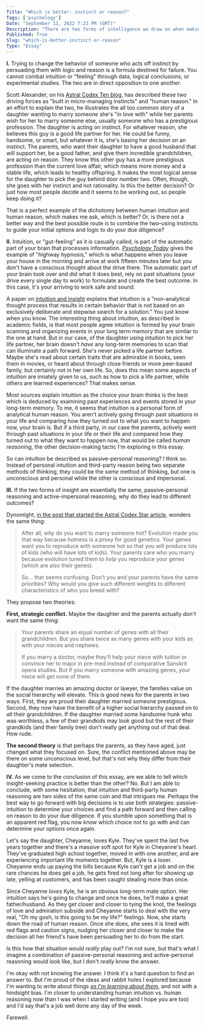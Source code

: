 ```yaml
---
Title: "Which is better: instinct or reason?"
Tags: ['psychology']
Date: "September 11, 2022 7:23 PM (GMT)"
Description: "There are two forms of intelligence we draw on when making decisions: instincts and reason. I wanted to know which is a better strategy to rely on and why? Or, is there a better strategy? Perhaps instinct and intelligence are two sides of the same coin working in tandem with one another."
Published: True
Slug: "which-is-better-instinct-or-reason"
Type: "Essay"
---
```


**I.**
Trying to change the behavior of someone who acts off instinct by persuading them with logic and reason is a formula destined for failure. You cannot combat intuition or "feeling" through data, logical conclusions, or experimental studies. The two are in direct opposition to one another.

Scott Alexander, on his [Astral Codex Ten blog](https://astralcodexten.substack.com/p/contra-dynomight-on-sexy-in-laws?s=r), has described these two driving forces as "built in micro-managing instincts" and "human reason." In an effort to explain the two, he illustrates the all too common story of a daughter wanting to marry someone she's "in love with" while her parents wish for her to marry someone else, usually someone who has a prestigious profession. The daughter is acting on instinct. For whatever reason, she believes this guy is a good life partner for her. He could be funny, handsome, or smart, but whatever it is, she's basing her decision on an instinct. The parents, who want their daughter to have a good husband that will support her, be a good father, and give them incredible grandchildren, are acting on reason. They know this other guy has a more prestigious profession than the current love affair, which means more money and a stable life, which leads to healthy offspring. It makes the most logical sense for the daughter to pick the guy behind door number two. Often, though, she goes with her instinct and not rationality. Is this the better decision? Or just how most people decide and it seems to be working out, so people keep doing it?

That is a perfect example of the dichotomy between human intuition and human reason, which makes me ask, which is better? Or, is there not a better way and the best possible route is to combine the two–using instincts to guide your initial options and logic to do your due diligence?

**II.**
Intuition, or "gut-feeling" as it is casually called, is part of the automatic part of your brain that processes information. [*Psychology Today*](https://www.psychologytoday.com/us/basics/intuition) gives the example of "highway hypnosis," which is what happens when you leave your house in the morning and arrive at work fifteen minutes later but you don't have a conscious thought about the drive there. The automatic part of your brain took over and did what it does best, rely on past situations (your drive every single day to work) to formulate and create the best outcome. In this case, it's your arriving to work safe and sound.

A paper on [intuition and insight](https://www.ncbi.nlm.nih.gov/pmc/articles/PMC5020639/) explains that intuition is a "non-analytical thought process that results in certain behavior that is not based on an exclusively deliberate and stepwise search for a solution." You just know when you know. The interesting thing about intuition, as described in academic fields, is that most people agree intuition is formed by your brain scanning and organizing events in your long term memory that are similar to the one at hand. But in our case, of the daughter using intuition to pick her life partner, her brain doesn't *have* any long-term memories to scan that can illuminate a path forward. She's never picked a life partner before. Maybe she's read about certain traits that are admirable in books, seen them in movies, or heard about through close friends or more peer-based family, but certainly not in her own life. So, does this mean some aspects of intuition are innately given to us, such as how to pick a life partner, while others are learned experiences? That makes sense.

Most sources explain intuition as the choice your brain thinks is the best which is deduced by examining past experiences and events stored in your long-term memory. To me, it seems that intuition is a personal form of analytical human reason. You aren't actively going through past situations in your life and comparing how they turned out to what you want to happen now, your brain is. But if a third party, in our case the parents, actively went through past situations in your life or their life and compared how they turned out to what they want to happen now, that would be called *human reasoning*, the other decision-making tactic I'm exploring in this essay.

So can intuition be described as passive-personal reasoning? I think so. Instead of personal intuition and third-party reason being two separate methods of thinking, they could be the *same* method of thinking, but one is unconscious and personal while the other is conscious and impersonal.

**III.**
If the two forms of insight are essentially the same, passive-personal reasoning and active-impersonal reasoning, why do they lead to different outcomes?

Dynomight, [in the post that started the Astral Codex Star article](https://dynomight.net/hotness/), wonders the same thing:

> After all, _why_ do you want to marry someone hot? Evolution made you that way because hotness is a proxy for good genetics. Your genes want you to reproduce with someone hot so that you will produce lots of kids (who will have lots of kids). Your parents care who you marry because evolution tuned them to _help_ you reproduce your genes (which are also their genes).
> 
> So… that seems confusing. Don’t you and your parents have the same priorities? Why would you give such different weights to different characteristics of who you breed with?

They propose two theories:

**First, strategic conflict.**  Maybe the daughter and the parents actually *don't* want the same thing:

>Your parents share an equal number of genes with all their grandchildren. But you share twice as many genes with your kids as with your nieces and nephews.
>
>If you marry a doctor, maybe they’ll help your niece with tuition or convince her to major in pre-med instead of comparative Sanskrit opera studies. But if you marry someone with amazing genes, your niece will get none of them.

If the daughter marries an amazing doctor or lawyer, the families value on the social hierarchy will elevate. This is good news for the parents in two ways. First, they are proud their daughter married someone prestigious. Second, they now have the benefit of a higher social hierarchy passed on to *all* their grandchildren. If the daughter married some handsome hunk who was worthless, a few of their grandkids may look good but the rest of their grandkids (and their family tree) don't really get anything out of that deal. How rude.

**The second theory** is that perhaps the parents, as they have aged, just changed what they focused on. Sure, the conflict mentioned above may be there on some unconscious level, but that's not why they differ from their daughter's mate selection.

**IV.**
As we come to the conclusion of this essay, are we able to tell which insight-seeking practice is better than the other? No. But I am able to conclude, with some hesitation, that intuition and third-party human reasoning are two sides of the same coin and that intrigues me. Perhaps the best way to go forward with big decisions is to use both strategies: passive-intuition to determine your choices and find a path forward and then calling on reason to do your due diligence. If you stumble upon something that is an apparent red flag, you now know which choice *not* to go with and can determine your options once again.

Let's say the daughter, Cheyanne, loves Kyle. They've spent the last five years together and there's a massive soft spot for Kyle in Cheyanne's heart. They've graduated high school together, moved in with one another, and are experiencing important life moments together. But, Kyle is a loser. Cheyanne ends up paying the bills because Kyle can't get a job and on the rare chances he does get a job, he gets fired not long after for showing up late, yelling at customers, and has been caught stealing more than once.

Since Cheyanne *loves* Kyle, he is an obvious long-term mate option. Her intuition says he's going to change and once he does, he'll make a great father/husband. As they get closer and closer to tying the knot, the feelings of love and admiration subside and Cheyanne starts to deal with the very real, "Oh my gosh, is this going to be my life?" feelings. Now, she starts down the road of human reason. Once she does, she sees it is lined with red flags and caution signs, nudging her closer and closer to make the decision all her friend's have been persuading her to do from the start.

Is this how that situation would *really* play out? I'm not sure, but that's what I imagine a combination of passive-personal reasoning and active-personal reasoning would look like, but I don't *really* know the answer.

I'm okay with not knowing the answer. I think it's a hard question to find an answer to. But I'm proud of the ideas and rabbit holes I explored because I'm wanting to write about things [*as I'm learning about them*](https://twitter.com/mollyfmielke/status/1526977870605721600?ref_src=twsrc%5Etfw), and not with a hindsight bias. I'm closer to understanding human intuition vs. human reasoning now than I was when I started writing (and I hope you are too) and I'd say that's a job well done any day of the week.

Farewell.